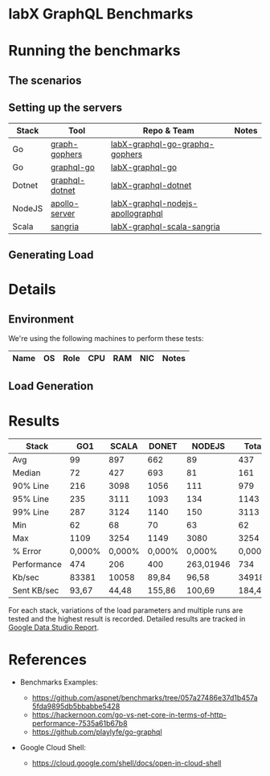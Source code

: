 # labX GraphQL Benchmarks

# Running the benchmarks

## The scenarios

## Setting up the servers

| Stack | Tool | Repo & Team | Notes |
| ----- | ---- | --------- | ----- |
| Go | [graph-gophers](https://github.com/graph-gophers/graphql-go) | [labX-graphql-go-graphq-gophers](https://github.com/travelgateX/labX-graphql-go-graphq-gophers) |  |
| Go | [graphql-go](https://github.com/graphql-go/graphql) | [labX-graphql-go](https://github.com/travelgateX/labX-graphql-go) |  |
| Dotnet | [graphql-dotnet](https://github.com/graphql-dotnet/graphql-dotnet) | [labX-graphql-dotnet](https://github.com/travelgateX/labX-graphql-dotnet) |  |
| NodeJS | [apollo-server](https://github.com/apollographql/apollo-server) | [labX-graphql-nodejs-apollographql](https://github.com/travelgateX/labX-graphql-nodejs-apollographql) |  |
| Scala | [sangria](https://github.com/sangria-graphql/sangria) | [labX-graphql-scala-sangria](https://github.com/travelgateX/labX-graphql-scala-sangria) |  |



## Generating Load

# Details

## Environment
We're using the following machines to perform these tests:

| Name | OS | Role | CPU | RAM | NIC | Notes |
| ---- | --- | ---- | --- | --- | --- | ----- |

## Load Generation

# Results

| Stack | GO1 | SCALA | DONET | NODEJS | Total |
| ----- | --- | ----- | ----- | ------ | ----- |
| Avg | 99 | 897 | 662 | 89 | 437 |
| Median | 72 | 427 | 693 | 81 | 161 |
| 90% Line | 216 | 3098 | 1056 | 111 | 979 |
| 95% Line | 235 | 3111 | 1093 | 134 | 1143 |
| 99% Line | 287 | 3124 | 1140 | 150 | 3113 |
| Min | 62 | 68 | 70 | 63 | 62 |
| Max | 1109 | 3254 | 1149 | 3080 | 3254 |
| % Error | 0,000% | 0,000% | 0,000% | 0,000% | 0,000% |
| Performance | 474 | 206 | 400 | 263,01946 | 734 |
| Kb/sec | 83381 | 10058 | 89,84 | 96,58 | 34918 |
| Sent KB/sec | 93,67 | 44,48 | 155,86 | 100,69 | 184,48 |



For each stack, variations of the load parameters and multiple runs are tested and the highest result is recorded. Detailed results are tracked in [Google Data Studio Report](https://datastudio.google.com/open/1BBri6dUq1yHW8wgF5_1XbWmw8L6fMsqp).



# References

* Benchmarks Examples:

  * https://github.com/aspnet/benchmarks/tree/057a27486e37d1b457a5fda9895db5bbabbe5428
  * https://hackernoon.com/go-vs-net-core-in-terms-of-http-performance-7535a61b67b8
  * https://github.com/playlyfe/go-graphql

* Google Cloud Shell:
  * https://cloud.google.com/shell/docs/open-in-cloud-shell
